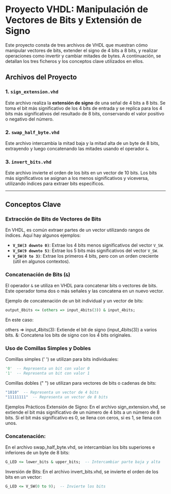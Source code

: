 # Proyecto VHDL: Manipulación de Vectores de Bits y Extensión de Signo

Este proyecto consta de tres archivos de VHDL que muestran cómo manipular vectores de bits, extender el signo de 4 bits a 8 bits, y realizar operaciones como invertir y cambiar mitades de bytes. A continuación, se detallan los tres ficheros y los conceptos clave utilizados en ellos.

## Archivos del Proyecto

### 1. `sign_extension.vhd`
Este archivo realiza la **extensión de signo** de una señal de 4 bits a 8 bits. Se toma el bit más significativo de los 4 bits de entrada y se replica para los 4 bits más significativos del resultado de 8 bits, conservando el valor positivo o negativo del número.

### 2. `swap_half_byte.vhd`
Este archivo intercambia la mitad baja y la mitad alta de un byte de 8 bits, extrayendo y luego concatenando las mitades usando el operador `&`.

### 3. `invert_bits.vhd`
Este archivo invierte el orden de los bits en un vector de 10 bits. Los bits más significativos se asignan a los menos significativos y viceversa, utilizando índices para extraer bits específicos.

---

## Conceptos Clave

### Extracción de Bits de Vectores de Bits
En VHDL, es común extraer partes de un vector utilizando rangos de índices. Aquí hay algunos ejemplos:

- **`V_SW(3 downto 0)`**: Extrae los 4 bits menos significativos del vector `V_SW`.
- **`V_SW(9 downto 5)`**: Extrae los 5 bits más significativos del vector `V_SW`.
- **`V_SW(0 to 3)`**: Extrae los primeros 4 bits, pero con un orden creciente (útil en algunos contextos).

### Concatenación de Bits (`&`)
El operador `&` se utiliza en VHDL para concatenar bits o vectores de bits. Este operador toma dos o más señales y las concatena en un nuevo vector.

Ejemplo de concatenación de un bit individual y un vector de bits:

```vhdl
output_8bits <= (others => input_4bits(3)) & input_4bits;
```

En este caso:

others => input_4bits(3): Extiende el bit de signo (input_4bits(3)) a varios bits.
&: Concatena los bits de signo con los 4 bits originales.

### Uso de Comillas Simples y Dobles

Comillas simples (' ') se utilizan para bits individuales:

```vhdl
'0'  -- Representa un bit con valor 0
'1'  -- Representa un bit con valor 1
```

Comillas dobles (" ") se utilizan para vectores de bits o cadenas de bits:

```vhdl
"1010"  -- Representa un vector de 4 bits
"11111111"  -- Representa un vector de 8 bits
```

Ejemplos Prácticos
Extensión de Signo: En el archivo sign_extension.vhd, se extiende el bit más significativo de un número de 4 bits a un número de 8 bits. Si el bit más significativo es 0, se llena con ceros, si es 1, se llena con unos.

### Concatenación: 

En el archivo swap_half_byte.vhd, se intercambian los bits superiores e inferiores de un byte de 8 bits:

```vhdl
G_LED <= lower_bits & upper_bits;  -- Intercambiar parte baja y alta
```

Inversión de Bits: En el archivo invert_bits.vhd, se invierte el orden de los bits en un vector:

```vhdl
G_LED <= V_SW(0 to 9);  -- Invierte los bits
```
